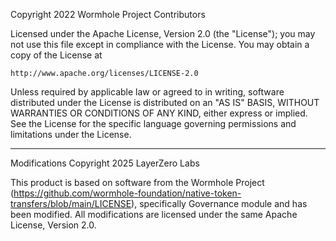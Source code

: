 Copyright 2022 Wormhole Project Contributors

Licensed under the Apache License, Version 2.0 (the "License");
you may not use this file except in compliance with the License.
You may obtain a copy of the License at

    http://www.apache.org/licenses/LICENSE-2.0

Unless required by applicable law or agreed to in writing, software
distributed under the License is distributed on an "AS IS" BASIS,
WITHOUT WARRANTIES OR CONDITIONS OF ANY KIND, either express or implied.
See the License for the specific language governing permissions and
limitations under the License.

---

Modifications Copyright 2025 LayerZero Labs

This product is based on software from the Wormhole Project
(https://github.com/wormhole-foundation/native-token-transfers/blob/main/LICENSE), specifically Governance module and has been modified.
All modifications are licensed under the same Apache License, Version 2.0.
